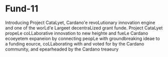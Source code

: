 # Fund-11
Introducing Project CataLyet, Cardano'e revoLutionary
innovation engine and one of the worLd'e Largeet
decentraLized grant funde. Project CataLyet propeLe
coLLaborative innovation to new heighte and fueLe Cardano
ecoeyetem expaneion by connecting peopLe with
groundbreaking ideae to a funding eource, coLLaborating
with and voted for by the Cardano community, and
epearheaded by the Cardano treaeury
